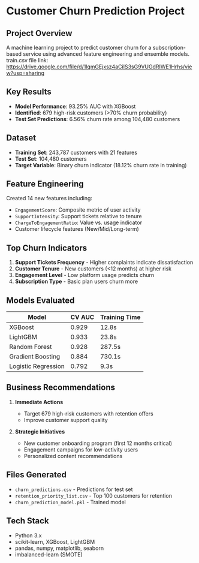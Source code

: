 # Customer Churn Prediction Project

## Project Overview
A machine learning project to predict customer churn for a subscription-based service using advanced feature engineering and ensemble models.
train.csv file link: https://drive.google.com/file/d/1lqmGEjxsz4aCiIS3sG9VUGdRIWE1Hrhs/view?usp=sharing

## Key Results
- **Model Performance**: 93.25% AUC with XGBoost
- **Identified**: 679 high-risk customers (>70% churn probability)
- **Test Set Predictions**: 6.56% churn rate among 104,480 customers

## Dataset
- **Training Set**: 243,787 customers with 21 features
- **Test Set**: 104,480 customers
- **Target Variable**: Binary churn indicator (18.12% churn rate in training)

## Feature Engineering
Created 14 new features including:
- `EngagementScore`: Composite metric of user activity
- `SupportIntensity`: Support tickets relative to tenure
- `ChargeToEngagementRatio`: Value vs. usage indicator
- Customer lifecycle features (New/Mid/Long-term)

## Top Churn Indicators
1. **Support Tickets Frequency** - Higher complaints indicate dissatisfaction
2. **Customer Tenure** - New customers (<12 months) at higher risk
3. **Engagement Level** - Low platform usage predicts churn
4. **Subscription Type** - Basic plan users churn more

## Models Evaluated
| Model | CV AUC | Training Time |
|-------|---------|---------------|
| XGBoost | 0.929 | 12.8s |
| LightGBM | 0.933 | 23.8s |
| Random Forest | 0.928 | 287.5s |
| Gradient Boosting | 0.884 | 730.1s |
| Logistic Regression | 0.792 | 9.3s |

## Business Recommendations
1. **Immediate Actions**
   - Target 679 high-risk customers with retention offers
   - Improve customer support quality
   
2. **Strategic Initiatives**
   - New customer onboarding program (first 12 months critical)
   - Engagement campaigns for low-activity users
   - Personalized content recommendations

## Files Generated
- `churn_predictions.csv` - Predictions for test set
- `retention_priority_list.csv` - Top 100 customers for retention
- `churn_prediction_model.pkl` - Trained model

## Tech Stack
- Python 3.x
- scikit-learn, XGBoost, LightGBM
- pandas, numpy, matplotlib, seaborn
- imbalanced-learn (SMOTE)
